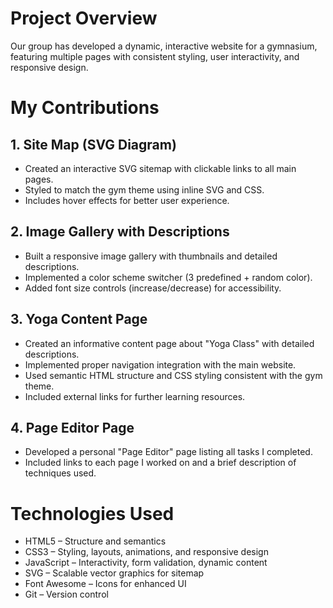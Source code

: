 # Project Overview
Our group has developed a dynamic, interactive website for a gymnasium, featuring multiple pages with consistent styling, user interactivity, and responsive design.

# My Contributions
## 1. Site Map (SVG Diagram)
- Created an interactive SVG sitemap with clickable links to all main pages.
- Styled to match the gym theme using inline SVG and CSS.
- Includes hover effects for better user experience.

## 2. Image Gallery with Descriptions
- Built a responsive image gallery with thumbnails and detailed descriptions.
- Implemented a color scheme switcher (3 predefined + random color).
- Added font size controls (increase/decrease) for accessibility.

## 3. Yoga Content Page
- Created an informative content page about "Yoga Class" with detailed descriptions.
- Implemented proper navigation integration with the main website.
- Used semantic HTML structure and CSS styling consistent with the gym theme.
- Included external links for further learning resources.

## 4. Page Editor Page
- Developed a personal "Page Editor" page listing all tasks I completed.
- Included links to each page I worked on and a brief description of techniques used.

# Technologies Used
 - HTML5 – Structure and semantics
- CSS3 – Styling, layouts, animations, and responsive design
- JavaScript – Interactivity, form validation, dynamic content
- SVG – Scalable vector graphics for sitemap
- Font Awesome – Icons for enhanced UI
- Git – Version control 
